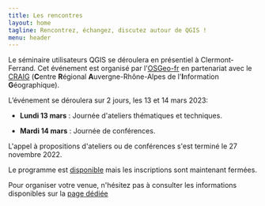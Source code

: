 ```yaml
---
title: Les rencontres
layout: home
tagline: Rencontrez, échangez, discutez autour de QGIS !
menu: header
---
```


Le séminaire utilisateurs QGIS se déroulera en présentiel à Clermont-Ferrand. Cet événement est organisé par l'[OSGeo-fr](https://www.osgeo.asso.fr/) en partenariat avec le [CRAIG](https://www.craig.fr/) (**C**entre **R**égional **A**uvergne-Rhône-Alpes de l'**I**nformation **G**éographique).

L’événement se déroulera sur 2 jours, les 13 et 14 mars 2023:

* **Lundi 13 mars** : Journée d'ateliers thématiques et techniques.

* **Mardi 14 mars** : Journée de conférences.

L'appel à propositions d'ateliers ou de conférences s'est terminé le 27 novembre 2022.

Le programme est [disponible](/z20_programme.html) mais les inscriptions sont maintenant fermées.

Pour organiser votre venue, n'hésitez pas à consulter les informations disponibles sur la [page dédiée](z10_localisation.html)

